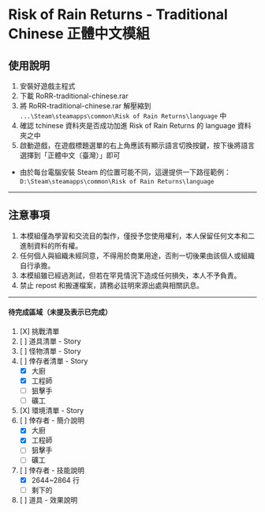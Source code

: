 # Risk of Rain Returns - Traditional Chinese 正體中文模組

## 使用說明

1. 安裝好遊戲主程式
2. 下載 RoRR-traditional-chinese.rar
3. 將 RoRR-traditional-chinese.rar 解壓縮到 ```...\Steam\steamapps\common\Risk of Rain Returns\language``` 中
4. 確認 tchinese 資料夾是否成功加進 Risk of Rain Returns 的 language 資料夾之中
5. 啟動遊戲，在遊戲標題選單的右上角應該有顯示語言切換按鍵，按下後將語言選擇到「正體中文（臺灣）」即可

* 由於每台電腦安裝 Steam 的位置可能不同，這邊提供一下路徑範例：
```D:\Steam\steamapps\common\Risk of Rain Returns\language```

---

## 注意事項

1. 本模組僅為學習和交流目的製作，僅授予您使用權利，本人保留任何文本和二進制資料的所有權。
2. 任何個人與組織未經同意，不得用於商業用途，否則一切後果由該個人或組織自行承擔。
3. 本模組雖已經過測試，但若在罕見情況下造成任何損失，本人不予負責。
4. 禁止 repost 和搬運檔案，請務必註明來源出處與相關訊息。


---

#### 待完成區域（未提及表示已完成）
1. [X] 挑戰清單
2. [ ] 道具清單 - Story
3. [ ] 怪物清單 - Story
4. [ ] 倖存者清單 - Story
    - [X] 大廚
    - [X] 工程師
    - [ ] 狙擊手
    - [ ] 礦工
5. [X] 環境清單 - Story
6. [ ] 倖存者 - 簡介說明
    - [X] 大廚
    - [X] 工程師
    - [ ] 狙擊手
    - [ ] 礦工
7. [ ] 倖存者 - 技能說明
    - [X] 2644~2864 行
    - [ ] 剩下的
8. [ ] 道具 - 效果說明